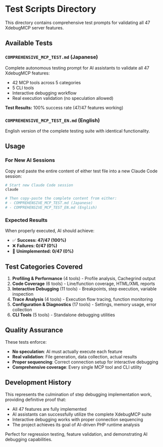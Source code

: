 # Test Scripts Directory

This directory contains comprehensive test prompts for validating all 47 XdebugMCP server features.

## Available Tests

### `COMPREHENSIVE_MCP_TEST.md` (Japanese)
Complete autonomous testing prompt for AI assistants to validate all 47 XdebugMCP features:
- 42 MCP tools across 5 categories
- 5 CLI tools 
- Interactive debugging workflow
- Real execution validation (no speculation allowed)

**Test Results:** 100% success rate (47/47 features working)

### `COMPREHENSIVE_MCP_TEST_EN.md` (English)
English version of the complete testing suite with identical functionality.

## Usage

### For New AI Sessions
Copy and paste the entire content of either test file into a new Claude Code session:

```bash
# Start new Claude Code session
claude

# Then copy-paste the complete content from either:
# - COMPREHENSIVE_MCP_TEST.md (Japanese)  
# - COMPREHENSIVE_MCP_TEST_EN.md (English)
```

### Expected Results
When properly executed, AI should achieve:
- ✅ **Success: 47/47 (100%)**
- ❌ **Failures: 0/47 (0%)**
- 🚫 **Unimplemented: 0/47 (0%)**

## Test Categories Covered

1. **Profiling & Performance** (4 tools) - Profile analysis, Cachegrind output
2. **Code Coverage** (6 tools) - Line/function coverage, HTML/XML reports  
3. **Interactive Debugging** (11 tools) - Breakpoints, step execution, variable inspection
4. **Trace Analysis** (4 tools) - Execution flow tracing, function monitoring
5. **Configuration & Diagnostics** (17 tools) - Settings, memory usage, error collection
6. **CLI Tools** (5 tools) - Standalone debugging utilities

## Quality Assurance

These tests enforce:
- **No speculation**: AI must actually execute each feature
- **Real validation**: File generation, data collection, actual results
- **Proper sequencing**: Correct connection setup for interactive debugging
- **Comprehensive coverage**: Every single MCP tool and CLI utility

## Development History

This represents the culmination of step debugging implementation work, providing definitive proof that:
- All 47 features are fully implemented
- AI assistants can successfully utilize the complete XdebugMCP suite
- Interactive debugging works with proper connection sequencing
- The project achieves its goal of AI-driven PHP runtime analysis

Perfect for regression testing, feature validation, and demonstrating AI debugging capabilities.